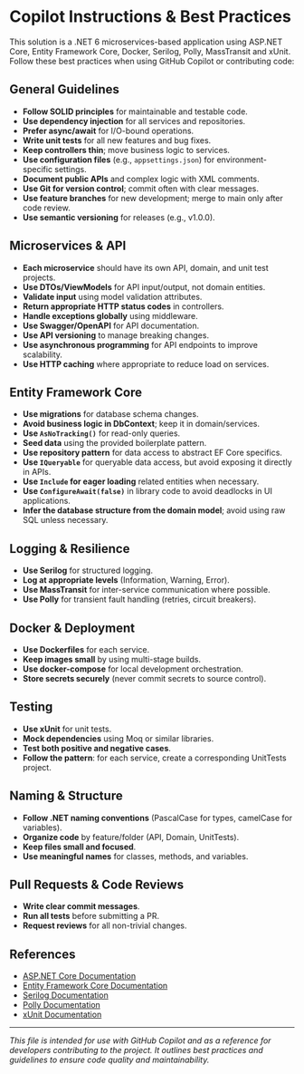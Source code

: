 # Copilot Instructions & Best Practices

This solution is a .NET 6 microservices-based application using ASP.NET Core, Entity Framework Core, Docker, Serilog, Polly, MassTransit and xUnit. Follow these best practices when using GitHub Copilot or contributing code:

## General Guidelines

- **Follow SOLID principles** for maintainable and testable code.
- **Use dependency injection** for all services and repositories.
- **Prefer async/await** for I/O-bound operations.
- **Write unit tests** for all new features and bug fixes.
- **Keep controllers thin**; move business logic to services.
- **Use configuration files** (e.g., `appsettings.json`) for environment-specific settings.
- **Document public APIs** and complex logic with XML comments.
- **Use Git for version control**; commit often with clear messages.
- **Use feature branches** for new development; merge to main only after code review.
- **Use semantic versioning** for releases (e.g., v1.0.0).

## Microservices & API

- **Each microservice** should have its own API, domain, and unit test projects.
- **Use DTOs/ViewModels** for API input/output, not domain entities.
- **Validate input** using model validation attributes.
- **Return appropriate HTTP status codes** in controllers.
- **Handle exceptions globally** using middleware.
- **Use Swagger/OpenAPI** for API documentation.
- **Use API versioning** to manage breaking changes.
- **Use asynchronous programming** for API endpoints to improve scalability.
- **Use HTTP caching** where appropriate to reduce load on services.

## Entity Framework Core

- **Use migrations** for database schema changes.
- **Avoid business logic in DbContext**; keep it in domain/services.
- **Use `AsNoTracking()`** for read-only queries.
- **Seed data** using the provided boilerplate pattern.
- **Use repository pattern** for data access to abstract EF Core specifics.
- **Use `IQueryable`** for queryable data access, but avoid exposing it directly in APIs.
- **Use `Include` for eager loading** related entities when necessary.
- **Use `ConfigureAwait(false)`** in library code to avoid deadlocks in UI applications.
- **Infer the database structure from the domain model**; avoid using raw SQL unless necessary.

## Logging & Resilience

- **Use Serilog** for structured logging.
- **Log at appropriate levels** (Information, Warning, Error).
- **Use MassTransit** for inter-service communication where possible.
- **Use Polly** for transient fault handling (retries, circuit breakers).

## Docker & Deployment

- **Use Dockerfiles** for each service.
- **Keep images small** by using multi-stage builds.
- **Use docker-compose** for local development orchestration.
- **Store secrets securely** (never commit secrets to source control).

## Testing

- **Use xUnit** for unit tests.
- **Mock dependencies** using Moq or similar libraries.
- **Test both positive and negative cases**.
- **Follow the pattern**: for each service, create a corresponding UnitTests project.

## Naming & Structure

- **Follow .NET naming conventions** (PascalCase for types, camelCase for variables).
- **Organize code** by feature/folder (API, Domain, UnitTests).
- **Keep files small and focused**.
- **Use meaningful names** for classes, methods, and variables.

## Pull Requests & Code Reviews

- **Write clear commit messages**.
- **Run all tests** before submitting a PR.
- **Request reviews** for all non-trivial changes.

## References

- [ASP.NET Core Documentation](https://docs.microsoft.com/aspnet/core/)
- [Entity Framework Core Documentation](https://docs.microsoft.com/ef/core/)
- [Serilog Documentation](https://serilog.net/)
- [Polly Documentation](https://github.com/App-vNext/Polly)
- [xUnit Documentation](https://xunit.net/)

---

_This file is intended for use with GitHub Copilot and as a reference for developers contributing to the project. It outlines best practices and guidelines to ensure code quality and maintainability._